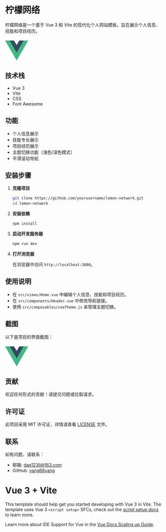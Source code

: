 # 柠檬网络

柠檬网络是一个基于 Vue 3 和 Vite 的现代化个人网站模板，旨在展示个人信息、技能和项目经历。

![项目截图](./src/assets/vue.svg) <!-- 请确保路径正确 -->

## 技术栈

- Vue 3
- Vite
- CSS
- Font Awesome

## 功能

- 个人信息展示
- 技能专长展示
- 项目经历展示
- 主题切换功能（浅色/深色模式）
- 平滑滚动导航

## 安装步骤

1. **克隆项目**

   ```bash
   git clone https://github.com/yourusername/lemon-network.git
   cd lemon-network
   ```

2. **安装依赖**

   ```bash
   npm install
   ```

3. **启动开发服务器**

   ```bash
   npm run dev
   ```

4. **打开浏览器**

   在浏览器中访问 `http://localhost:3000`。

## 使用说明

- 在 `src/views/Home.vue` 中编辑个人信息、技能和项目经历。
- 在 `src/components/Header.vue` 中修改导航链接。
- 使用 `src/composables/useTheme.js` 来管理主题切换。

## 截图

以下是项目的界面截图：

![项目界面](./src/assets/vue.svg) <!-- 请确保路径正确 -->

## 贡献

欢迎任何形式的贡献！请提交问题或拉取请求。

## 许可证

此项目采用 MIT 许可证，详情请查看 [LICENSE](LICENSE) 文件。

## 联系

如有问题，请联系：

- 邮箱: dae123ll@163.com
- GitHub: [yang66yang](https://github.com/yang66yang)

# Vue 3 + Vite

This template should help get you started developing with Vue 3 in Vite. The template uses Vue 3 `<script setup>` SFCs, check out the [script setup docs](https://v3.vuejs.org/api/sfc-script-setup.html#sfc-script-setup) to learn more.

Learn more about IDE Support for Vue in the [Vue Docs Scaling up Guide](https://vuejs.org/guide/scaling-up/tooling.html#ide-support).

